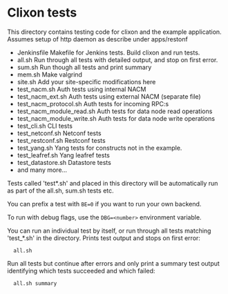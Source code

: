 # Clixon tests

This directory contains testing code for clixon and the example
application. Assumes setup of http daemon as describe under apps/restonf
- Jenkinsfile       Makefile for Jenkins tests. Build clixon and run tests.
- all.sh            Run through all tests with detailed output, and stop on first error.
- sum.sh            Run though all tests and print summary
- mem.sh            Make valgrind 
- site.sh           Add your site-specific modifications here
- test_nacm.sh      Auth tests using internal NACM
- test_nacm_ext.sh  Auth tests using external NACM (separate file)
- test_nacm_protocol.sh  Auth tests for incoming RPC:s
- test_nacm_module_read.sh  Auth tests for data node read operations
- test_nacm_module_write.sh  Auth tests for data node write operations
- test_cli.sh       CLI tests
- test_netconf.sh   Netconf tests
- test_restconf.sh  Restconf tests
- test_yang.sh      Yang tests for constructs not in the example.
- test_leafref.sh   Yang leafref tests
- test_datastore.sh Datastore tests
- and many more...

Tests called 'test*.sh' and placed in this directory will be automatically run as part of the all.sh, sum.sh tests etc. 

You can prefix a test with `BE=0` if you want to run your own backend.

To run with debug flags, use the `DBG=<number>` environment variable.

You can run an individual test by itself, or run through all tests matching 'test_*.sh' in the directory. Prints test output and stops on first error:
```
  all.sh
```

Run all tests but continue after errors and only print a summary test output identifying which tests succeeded and which failed:
```
  all.sh summary
```


